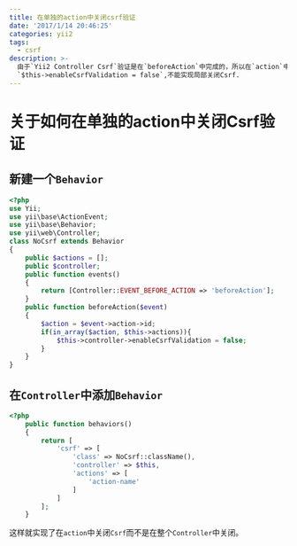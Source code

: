 ```yaml
---
title: 在单独的action中关闭csrf验证
date: '2017/1/14 20:46:25'
categories: yii2
tags:
  - csrf
description: >-
  由于`Yii2 Controller Csrf`验证是在`beforeAction`中完成的，所以在`action`中指定
  `$this->enableCsrfValidation = false`,不能实现局部关闭Csrf.
---
```


# 关于如何在单独的action中关闭Csrf验证

## 新建一个`Behavior`

```php
<?php 
use Yii; 
use yii\base\ActionEvent; 
use yii\base\Behavior; 
use yii\web\Controller; 
class NoCsrf extends Behavior 
{ 
    public $actions = []; 
    public $controller; 
    public function events() 
    { 
        return [Controller::EVENT_BEFORE_ACTION => 'beforeAction']; 
    } 
    public function beforeAction($event) 
    { 
        $action = $event->action->id; 
        if(in_array($action, $this->actions)){ 
            $this->controller->enableCsrfValidation = false; 
        } 
    }     
}
```

## 在`Controller`中添加`Behavior`

```php
<?php 
    public function behaviors() 
    { 
        return [ 
            'csrf' => [ 
                'class' => NoCsrf::className(), 
                'controller' => $this, 
                'actions' => [ 
                    'action-name' 
                ] 
            ] 
        ]; 
    }
```

这样就实现了在`action`中关闭`Csrf`而不是在整个`Controller`中关闭。

